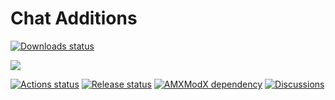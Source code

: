 # Chat Additions
[![Downloads status](https://img.shields.io/github/downloads/ChatAdditions/ChatAdditions_AMXX/total?label=Download%40latest)](https://github.com/ChatAdditions/ChatAdditions_AMXX/releases/latest)

<img src="https://user-images.githubusercontent.com/18553678/110173492-b9b22080-7e0f-11eb-812b-360d221b0e6b.png">

[![Actions status](https://img.shields.io/github/workflow/status/wopox1337/ChatsAdditions_AMXX/Build/master)](https://github.com/wopox1337/ChatsAdditions_AMXX/actions)
[![Release status](https://img.shields.io/github/v/release/wopox1337/ChatsAdditions_AMXX?include_prereleases)](https://github.com/wopox1337/ChatsAdditions_AMXX/releases)
[![AMXModX dependency](https://img.shields.io/badge/AMXModX-%3E%3D1.9.0-blue)](https://www.amxmodx.org/downloads-new.php)
[![Discussions](https://img.shields.io/badge/discussions-on%20github-informational)](https://github.com/wopox1337/ChatsAdditions_AMXX/discussions)


</br>
